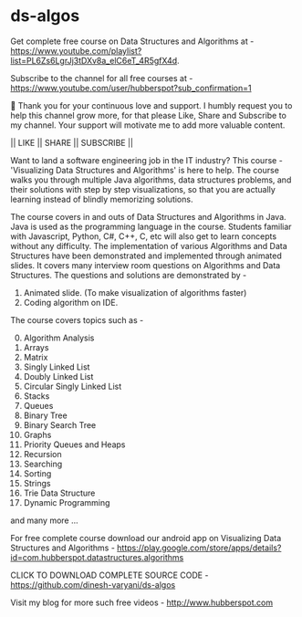 # ds-algos

Get complete free course on Data Structures and Algorithms at - https://www.youtube.com/playlist?list=PL6Zs6LgrJj3tDXv8a_elC6eT_4R5gfX4d.

Subscribe to the channel for all free courses at - https://www.youtube.com/user/hubberspot?sub_confirmation=1

🙏 Thank you for your continuous love and support. I humbly request you to help this channel grow more, for that please Like, Share and Subscribe to my channel. 
Your support will motivate me to add more valuable content.

|| LIKE || SHARE || SUBSCRIBE ||

Want to land a software engineering job in the IT industry? This course - 'Visualizing Data Structures and Algorithms' is here to help. The course walks you through multiple Java algorithms, data structures problems, and their solutions with step by step visualizations, so that you are actually learning instead of blindly memorizing solutions.

The course covers in and outs of Data Structures and Algorithms in Java. Java is used as the programming language in the course. Students familiar with Javascript, Python, C#, C++, C, etc will also get to learn concepts without any difficulty. The implementation of various Algorithms and Data Structures have been demonstrated and implemented through animated slides. It covers many interview room questions on Algorithms and Data Structures. The questions and solutions are demonstrated by -

1. Animated slide. (To make visualization of algorithms faster)
2. Coding algorithm on IDE.

The course covers topics such as -

0. Algorithm Analysis
1. Arrays
2. Matrix
3. Singly Linked List
4. Doubly Linked List
5. Circular Singly Linked List
6. Stacks
7. Queues
8. Binary Tree
9. Binary Search Tree
10. Graphs
11. Priority Queues and Heaps
12. Recursion
13. Searching
14. Sorting
15. Strings
16. Trie Data Structure
17. Dynamic Programming

and many more ...

For free complete course download our android app on Visualizing Data Structures and Algorithms - 
https://play.google.com/store/apps/details?id=com.hubberspot.datastructures.algorithms

CLICK TO DOWNLOAD COMPLETE SOURCE CODE - 
https://github.com/dinesh-varyani/ds-algos

Visit my blog for more such free videos - 
http://www.hubberspot.com
